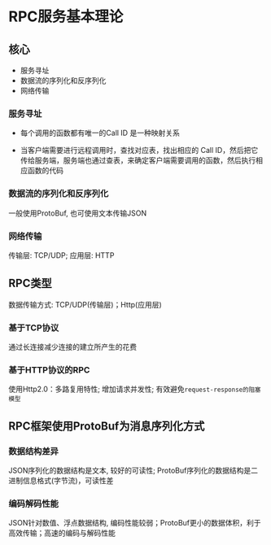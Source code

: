 # RPC服务基本理论

## 核心

- 服务寻址
- 数据流的序列化和反序列化
- 网络传输

### 服务寻址

- 每个调用的函数都有唯一的Call ID 是一种映射关系

- 当客户端需要进行远程调用时，查找对应表，找出相应的 Call ID，然后把它传给服务端，服务端也通过查表，来确定客户端需要调用的函数，然后执行相应函数的代码

### 数据流的序列化和反序列化

一般使用ProtoBuf, 也可使用文本传输JSON

### 网络传输

传输层: TCP/UDP; 应用层: HTTP

## RPC类型

数据传输方式: TCP/UDP(传输层)；Http(应用层)

### 基于TCP协议

通过长连接减少连接的建立所产生的花费

### 基于HTTP协议的RPC

使用Http2.0：多路复用特性; 增加请求并发性; 有效避免`request-response的阻塞模型`

## RPC框架使用ProtoBuf为消息序列化方式

### 数据结构差异

JSON序列化的数据结构是文本, 较好的可读性; ProtoBuf序列化的数据结构是二进制信息格式(字节流)，可读性差

### 编码解码性能

JSON针对数值、浮点数据结构, 编码性能较弱；ProtoBuf更小的数据体积，利于高效传输；高速的编码与解码性能
